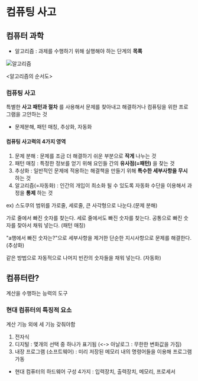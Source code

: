 컴퓨팅 사고
============

## 컴퓨터 과학

- 알고리즘 : 과제를 수행하기 위해 실행해야 하는 단계의 __목록__

![알고리즘](https://blog.kakaocdn.net/dn/RwOmj/btqE1D53GMm/E9oIdK8kjSV091526hfjS0/img.jpg)

<알고리즘의 순서도>

### 컴퓨팅 사고

특별한 __사고 패턴과 절차__ 를 사용해서 문제를 찾아내고 해결하거나 컴퓨팅을 위한 프로그램을 고안하는 것

- 문제분해, 패턴 매칭, 추상화, 자동화

#### 컴퓨팅 사고력의 4가지 영역

1. 문제 분해 : 문제를 조금 더 해결하기 쉬운 부분으로 __작게__ 나누는 것
2. 패턴 매칭 : 특정한 정보를 얻기 위해 요인들 간의 __유사점(=패턴)__ 을 찾는 것
3. 추상화 : 일반적인 문제에 적용하는 해결책을 만들기 위해 __특수한 세부사항을 무시__ 하는 것
4. 알고리즘(=자동화) : 인간의 개입이 최소화 될 수 있도록 자동화 수단을 이용해서 과정을 __통제__ 하는 것

 ex) 스도쿠의 범위를 가로줄, 세로줄, 큰 사각형으로 나눈다.(문제 분해)
 
 가로 줄에서 빠진 숫자를 찾는다. 세로 줄에서도 빠진 숫자를 찾는다. 공통으로 빠진 숫자를 찾아서 채워 넣는다. (패턴 매칭)
 
 "a행에서 빠진 숫자는?"으로 세부사항을 제거한 단순한 지시사항으로 문제를 해결한다. (추상화)
 
 같은 방법으로 자동적으로 나머지 빈칸의 숫자들을 채워 넣는다. (자동화)

## 컴퓨터란?

계산을 수행하는 능력의 도구

### 현대 컴퓨터의 특징적 요소 

계산 기능 외에 세 기능 갖춰야함

1. 전자식
2. 디지털 : 몇개의 선택 중 하나가 표기됨 (<-> 아날로그 : 무한한 변화값을 가짐)
3. 내장 프로그램 (소프트웨어) : 미리 저장된 메모리 내의 명령어들을 이용해 프로그램 가동
 - 현대 컴퓨터의 하드웨어 구성 4가지 : 입력장치, 출력장치, 메모리, 프로세서
